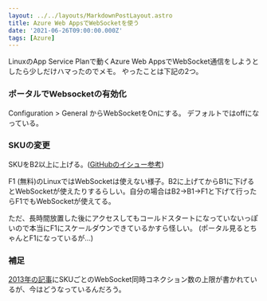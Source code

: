 ```yaml
---
layout: ../../layouts/MarkdownPostLayout.astro
title: Azure Web AppsでWebSocketを使う
date: '2021-06-26T09:00:00.000Z'
tags: [Azure]
---
```


LinuxのApp Service Planで動くAzure Web AppsでWebSocket通信をしようとしたら少しだけハマったのでメモ。
やったことは下記の2つ。

### ポータルでWebsocketの有効化

Configuration > General からWebSocketをOnにする。
デフォルトではoffになっている。

### SKUの変更

SKUをB2以上に上げる。([GitHubのイシュー参考](https://github.com/MicrosoftDocs/azure-docs/issues/49245))

F1 (無料)のLinuxではWebSocketは使えない様子。B2に上げてからB1に下げるとWebSocketが使えたりするらしい。自分の場合はB2→B1→F1と下げて行ったらF1でもWebSocketが使えてる。

ただ、長時間放置した後にアクセスしてもコールドスタートになっていないっぽいので本当にF1にスケールダウンできているかすら怪しい。
(ポータル見るとちゃんとF1になっているが...)

### 補足

[2013年の記事](https://azure.microsoft.com/ja-jp/blog/introduction-to-websockets-on-windows-azure-web-sites/#:~:text=WebSockets%20Connection%20Limits\&text=Shared%3A%20\(35\)%20concurrent%20connections,Standard%3A%20no%20limit)にSKUごとのWebSocket同時コネクション数の上限が書かれているが、今はどうなっているんだろう。
